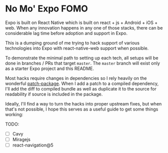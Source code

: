 # No Mo' Expo FOMO

Expo is built on React Native which is built on react + js + Android + iOS + web. When any innovation happens in any one of those stacks, there can be considerable lag time before adoption and support in Expo.

This is a dumping ground of me trying to hack support of various technologies into Expo with react-native-web support when possible.

To demonstrate the minimal path to setting up each tech, all setups will be done in branches / PRs that target `master`. The `master` branch will exist only as a starter Expo project and this README.

Most hacks require changes in dependencies so I rely heavily on the wonderful [patch-package](https://github.com/ds300/patch-package). When I add a patch to a compiled dependency, I'll add the diff to compiled bundle as well as duplicate it to the source for readability if source is included in the package.

Ideally, I'll find a way to turn the hacks into proper upstream fixes, but when that's not possible, I hope this serves as a useful guide to get some things working:

TODO:

- [ ] Cavy
- [ ] Miragejs
- [ ] react-navigation@5
